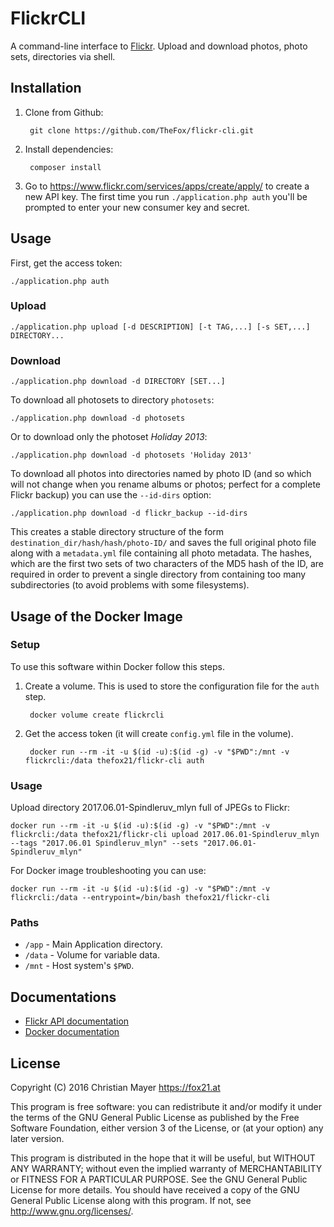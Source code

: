 # FlickrCLI

A command-line interface to [Flickr](https://www.flickr.com/). Upload and download photos, photo sets, directories via shell.

## Installation

1. Clone from Github:

		git clone https://github.com/TheFox/flickr-cli.git

2. Install dependencies:

		composer install

3. Go to <https://www.flickr.com/services/apps/create/apply/> to create a new API key.
The first time you run `./application.php auth` you'll be prompted to enter your new consumer key and secret.

## Usage

First, get the access token:

	./application.php auth

### Upload

	./application.php upload [-d DESCRIPTION] [-t TAG,...] [-s SET,...] DIRECTORY...

### Download

	./application.php download -d DIRECTORY [SET...]

To download all photosets to directory `photosets`:

	./application.php download -d photosets

Or to download only the photoset *Holiday 2013*:

	./application.php download -d photosets 'Holiday 2013'

To download all photos into directories named by photo ID
(and so which will not change when you rename albums or photos; perfect for a complete Flickr backup)
you can use the `--id-dirs` option:

	./application.php download -d flickr_backup --id-dirs

This creates a stable directory structure of the form `destination_dir/hash/hash/photo-ID/`
and saves the full original photo file along with a `metadata.yml` file containing all photo metadata.
The hashes, which are the first two sets of two characters of the MD5 hash of the ID,
are required in order to prevent a single directory from containing too many subdirectories
(to avoid problems with some filesystems).

## Usage of the Docker Image

### Setup

To use this software within Docker follow this steps.

1. Create a volume. This is used to store the configuration file for the `auth` step.

        docker volume create flickrcli

2. Get the access token (it will create `config.yml` file in the volume).

        docker run --rm -it -u $(id -u):$(id -g) -v "$PWD":/mnt -v flickrcli:/data thefox21/flickr-cli auth

### Usage

Upload directory 2017.06.01-Spindleruv_mlyn full of JPEGs to Flickr:

    docker run --rm -it -u $(id -u):$(id -g) -v "$PWD":/mnt -v flickrcli:/data thefox21/flickr-cli upload 2017.06.01-Spindleruv_mlyn --tags "2017.06.01 Spindleruv_mlyn" --sets "2017.06.01-Spindleruv_mlyn"

For Docker image troubleshooting you can use:

    docker run --rm -it -u $(id -u):$(id -g) -v "$PWD":/mnt -v flickrcli:/data --entrypoint=/bin/bash thefox21/flickr-cli

### Paths

- `/app` - Main Application directory.
- `/data` - Volume for variable data.
- `/mnt` - Host system's `$PWD`.

## Documentations

- [Flickr API documentation](http://www.flickr.com/services/api/)
- [Docker documentation](https://docs.docker.com/)

## License

Copyright (C) 2016 Christian Mayer <https://fox21.at>

This program is free software: you can redistribute it and/or modify it under the terms of the GNU General Public License as published by the Free Software Foundation, either version 3 of the License, or (at your option) any later version.

This program is distributed in the hope that it will be useful, but WITHOUT ANY WARRANTY; without even the implied warranty of MERCHANTABILITY or FITNESS FOR A PARTICULAR PURPOSE. See the GNU General Public License for more details. You should have received a copy of the GNU General Public License along with this program. If not, see <http://www.gnu.org/licenses/>.
